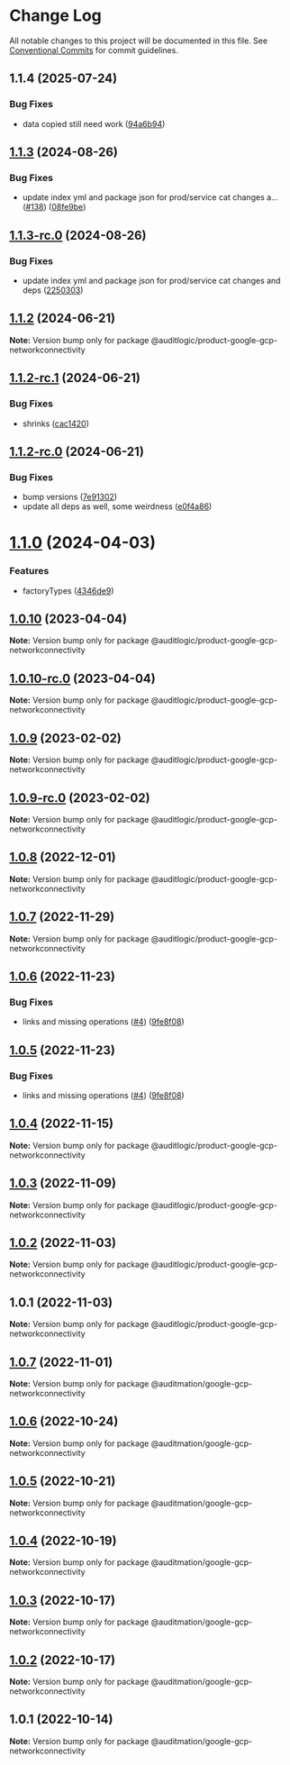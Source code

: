 # Change Log

All notable changes to this project will be documented in this file.
See [Conventional Commits](https://conventionalcommits.org) for commit guidelines.

## 1.1.4 (2025-07-24)


### Bug Fixes

* data copied still need work ([94a6b94](https://github.com/zerobias-org/product/commit/94a6b942fb0516367548599d739529536132755a))





## [1.1.3](https://github.com/auditlogic/product/compare/@auditlogic/product-google-gcp-networkconnectivity@1.1.2...@auditlogic/product-google-gcp-networkconnectivity@1.1.3) (2024-08-26)


### Bug Fixes

* update index yml and package json for prod/service cat changes a… ([#138](https://github.com/auditlogic/product/issues/138)) ([08fe9be](https://github.com/auditlogic/product/commit/08fe9beb1c8457462a19bc69caa02e6212d97e1a))





## [1.1.3-rc.0](https://github.com/auditlogic/product/compare/@auditlogic/product-google-gcp-networkconnectivity@1.1.2...@auditlogic/product-google-gcp-networkconnectivity@1.1.3-rc.0) (2024-08-26)


### Bug Fixes

* update index yml and package json for prod/service cat changes and deps ([2250303](https://github.com/auditlogic/product/commit/225030363a363608240135b7ebed386b28f01e4b))





## [1.1.2](https://github.com/auditlogic/product/compare/@auditlogic/product-google-gcp-networkconnectivity@1.1.2-rc.1...@auditlogic/product-google-gcp-networkconnectivity@1.1.2) (2024-06-21)

**Note:** Version bump only for package @auditlogic/product-google-gcp-networkconnectivity





## [1.1.2-rc.1](https://github.com/auditlogic/product/compare/@auditlogic/product-google-gcp-networkconnectivity@1.1.2-rc.0...@auditlogic/product-google-gcp-networkconnectivity@1.1.2-rc.1) (2024-06-21)


### Bug Fixes

* shrinks ([cac1420](https://github.com/auditlogic/product/commit/cac14200fefcd8183ab69fe89a47bd3f70f563e9))





## [1.1.2-rc.0](https://github.com/auditlogic/product/compare/@auditlogic/product-google-gcp-networkconnectivity@1.1.0...@auditlogic/product-google-gcp-networkconnectivity@1.1.2-rc.0) (2024-06-21)


### Bug Fixes

* bump versions ([7e91302](https://github.com/auditlogic/product/commit/7e913023b8b312150ed7762c32fbbe616be71de5))
* update all deps as well, some weirdness ([e0f4a86](https://github.com/auditlogic/product/commit/e0f4a864714e2d3de6bbf3da014d5312fe53be2f))





# [1.1.0](https://github.com/auditlogic/product/compare/@auditlogic/product-google-gcp-networkconnectivity@1.0.10...@auditlogic/product-google-gcp-networkconnectivity@1.1.0) (2024-04-03)


### Features

* factoryTypes ([4346de9](https://github.com/auditlogic/product/commit/4346de92693aee892fccf725338ffc7b80ab182b))





## [1.0.10](https://github.com/auditlogic/product/compare/@auditlogic/product-google-gcp-networkconnectivity@1.0.9...@auditlogic/product-google-gcp-networkconnectivity@1.0.10) (2023-04-04)

**Note:** Version bump only for package @auditlogic/product-google-gcp-networkconnectivity





## [1.0.10-rc.0](https://github.com/auditlogic/product/compare/@auditlogic/product-google-gcp-networkconnectivity@1.0.9...@auditlogic/product-google-gcp-networkconnectivity@1.0.10-rc.0) (2023-04-04)

**Note:** Version bump only for package @auditlogic/product-google-gcp-networkconnectivity





## [1.0.9](https://github.com/auditlogic/product/compare/@auditlogic/product-google-gcp-networkconnectivity@1.0.8...@auditlogic/product-google-gcp-networkconnectivity@1.0.9) (2023-02-02)

**Note:** Version bump only for package @auditlogic/product-google-gcp-networkconnectivity





## [1.0.9-rc.0](https://github.com/auditlogic/product/compare/@auditlogic/product-google-gcp-networkconnectivity@1.0.8...@auditlogic/product-google-gcp-networkconnectivity@1.0.9-rc.0) (2023-02-02)

**Note:** Version bump only for package @auditlogic/product-google-gcp-networkconnectivity





## [1.0.8](https://github.com/auditlogic/product/compare/@auditlogic/product-google-gcp-networkconnectivity@1.0.7...@auditlogic/product-google-gcp-networkconnectivity@1.0.8) (2022-12-01)

**Note:** Version bump only for package @auditlogic/product-google-gcp-networkconnectivity





## [1.0.7](https://github.com/auditlogic/product/compare/@auditlogic/product-google-gcp-networkconnectivity@1.0.6...@auditlogic/product-google-gcp-networkconnectivity@1.0.7) (2022-11-29)

**Note:** Version bump only for package @auditlogic/product-google-gcp-networkconnectivity





## [1.0.6](https://github.com/auditlogic/product/compare/@auditlogic/product-google-gcp-networkconnectivity@1.0.4...@auditlogic/product-google-gcp-networkconnectivity@1.0.6) (2022-11-23)


### Bug Fixes

* links and missing operations ([#4](https://github.com/auditlogic/product/issues/4)) ([9fe8f08](https://github.com/auditlogic/product/commit/9fe8f08fe7c57fdb79f991ac35bd6ac2e7dcad38))





## [1.0.5](https://github.com/auditlogic/product/compare/@auditlogic/product-google-gcp-networkconnectivity@1.0.4...@auditlogic/product-google-gcp-networkconnectivity@1.0.5) (2022-11-23)


### Bug Fixes

* links and missing operations ([#4](https://github.com/auditlogic/product/issues/4)) ([9fe8f08](https://github.com/auditlogic/product/commit/9fe8f08fe7c57fdb79f991ac35bd6ac2e7dcad38))





## [1.0.4](https://github.com/auditlogic/product/compare/@auditlogic/product-google-gcp-networkconnectivity@1.0.3...@auditlogic/product-google-gcp-networkconnectivity@1.0.4) (2022-11-15)

**Note:** Version bump only for package @auditlogic/product-google-gcp-networkconnectivity





## [1.0.3](https://github.com/auditlogic/product/compare/@auditlogic/product-google-gcp-networkconnectivity@1.0.2...@auditlogic/product-google-gcp-networkconnectivity@1.0.3) (2022-11-09)

**Note:** Version bump only for package @auditlogic/product-google-gcp-networkconnectivity





## [1.0.2](https://github.com/auditlogic/product/compare/@auditlogic/product-google-gcp-networkconnectivity@1.0.1...@auditlogic/product-google-gcp-networkconnectivity@1.0.2) (2022-11-03)

**Note:** Version bump only for package @auditlogic/product-google-gcp-networkconnectivity





## 1.0.1 (2022-11-03)

**Note:** Version bump only for package @auditlogic/product-google-gcp-networkconnectivity





## [1.0.7](https://github.com/auditmation/store-content/compare/@auditmation/google-gcp-networkconnectivity@1.0.6...@auditmation/google-gcp-networkconnectivity@1.0.7) (2022-11-01)

**Note:** Version bump only for package @auditmation/google-gcp-networkconnectivity





## [1.0.6](https://github.com/auditmation/store-content/compare/@auditmation/google-gcp-networkconnectivity@1.0.5...@auditmation/google-gcp-networkconnectivity@1.0.6) (2022-10-24)

**Note:** Version bump only for package @auditmation/google-gcp-networkconnectivity





## [1.0.5](https://github.com/auditmation/store-content/compare/@auditmation/google-gcp-networkconnectivity@1.0.4...@auditmation/google-gcp-networkconnectivity@1.0.5) (2022-10-21)

**Note:** Version bump only for package @auditmation/google-gcp-networkconnectivity





## [1.0.4](https://github.com/auditmation/store-content/compare/@auditmation/google-gcp-networkconnectivity@1.0.3...@auditmation/google-gcp-networkconnectivity@1.0.4) (2022-10-19)

**Note:** Version bump only for package @auditmation/google-gcp-networkconnectivity





## [1.0.3](https://github.com/auditmation/store-content/compare/@auditmation/google-gcp-networkconnectivity@1.0.2...@auditmation/google-gcp-networkconnectivity@1.0.3) (2022-10-17)

**Note:** Version bump only for package @auditmation/google-gcp-networkconnectivity





## [1.0.2](https://github.com/auditmation/store-content/compare/@auditmation/google-gcp-networkconnectivity@1.0.1...@auditmation/google-gcp-networkconnectivity@1.0.2) (2022-10-17)

**Note:** Version bump only for package @auditmation/google-gcp-networkconnectivity





## 1.0.1 (2022-10-14)

**Note:** Version bump only for package @auditmation/google-gcp-networkconnectivity
